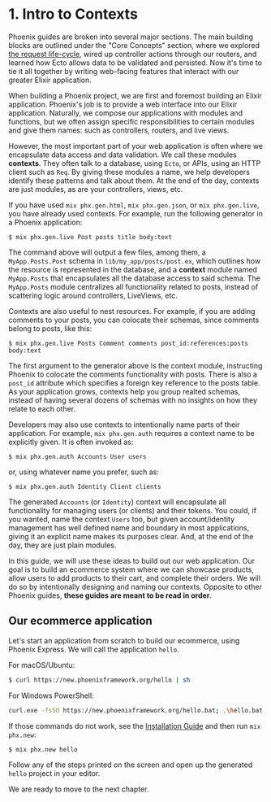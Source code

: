 # 1. Intro to Contexts

Phoenix guides are broken into several major sections. The main building blocks are outlined under the "Core Concepts" section, where we explored [the request life-cycle](request_lifecycle.html), wired up controller actions through our routers, and learned how Ecto allows data to be validated and persisted. Now it's time to tie it all together by writing web-facing features that interact with our greater Elixir application.

When building a Phoenix project, we are first and foremost building an Elixir application. Phoenix's job is to provide a web interface into our Elixir application. Naturally, we compose our applications with modules and functions, but we often assign specific responsibilities to certain modules and give them names: such as controllers, routers, and live views.

However, the most important part of your web application is often where we encapsulate data access and data validation. We call these modules **contexts**. They often talk to a database, using `Ecto`, or APIs, using an HTTP client such as `Req`. By giving these modules a name, we help developers identify these patterns and talk about them. At the end of the day, contexts are just modules, as are your controllers, views, etc.

If you have used `mix phx.gen.html`, `mix phx.gen.json`, or `mix phx.gen.live`, you have already used contexts. For example, run the following generator in a Phoenix application:

```console
$ mix phx.gen.live Post posts title body:text
```

The command above will output a few files, among them, a `MyApp.Posts.Post` schema in `lib/my_app/posts/post.ex`, which outlines how the resource is represented in the database, and a **context** module named `MyApp.Posts` that encapsulates all the database access to said schema. The `MyApp.Posts` module centralizes all functionality related to posts, instead of scattering logic around controllers, LiveViews, etc.

Contexts are also useful to nest resources. For example, if you are adding comments to your posts, you can colocate their schemas, since comments belong to posts, like this:

```console
$ mix phx.gen.live Posts Comment comments post_id:references:posts body:text
```

The first argument to the generator above is the context module, instructing Phoenix to colocate the comments functionality with posts. There is also a `post_id` attribute which specifies a foreign key reference to the posts table. As your application grows, contexts help you group realted schemas, instead of having several dozens of schemas with no insights on how they relate to each other.

Developers may also use contexts to intentionally name parts of their application. For example, `mix phx.gen.auth` requires a context name to be explicitly given. It is often invoked as:

```console
$ mix phx.gen.auth Accounts User users
```

or, using whatever name you prefer, such as:

```console
$ mix phx.gen.auth Identity Client clients
```

The generated `Accounts` (or `Identity`) context will encapsulate all functionality for managing users (or clients) and their tokens. You could, if you wanted, name the context `Users` too, but given account/identity management has well defined name and boundary in most applications, giving it an explicit name makes its purposes clear. And, at the end of the day, they are just plain modules.

In this guide, we will use these ideas to build out our web application. Our goal is to build an ecommerce system where we can showcase products, allow users to add products to their cart, and complete their orders. We will do so by intentionally designing and naming our contexts. Opposite to other Phoenix guides, **these guides are meant to be read in order**.

## Our ecommerce application

Let's start an application from scratch to build our ecommerce, using Phoenix Express. We will call the application `hello`.

For macOS/Ubuntu:

```bash
$ curl https://new.phoenixframework.org/hello | sh
```

For Windows PowerShell:

```bash
curl.exe -fsSO https://new.phoenixframework.org/hello.bat; .\hello.bat
```

If those commands do not work, see the [Installation Guide](installation.html) and then run `mix phx.new`:

```console
$ mix phx.new hello
```

Follow any of the steps printed on the screen and open up the generated `hello` project in your editor.

We are ready to move to the next chapter.
